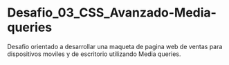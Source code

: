 # Desafio_03_CSS_Avanzado-Media-queries
Desafio orientado a desarrollar una maqueta de pagina web de ventas para dispositivos moviles y de escritorio utilizando Media queries.
